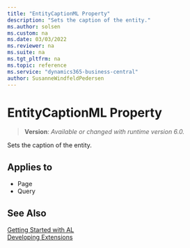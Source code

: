 ```yaml
---
title: "EntityCaptionML Property"
description: "Sets the caption of the entity."
ms.author: solsen
ms.custom: na
ms.date: 03/03/2022
ms.reviewer: na
ms.suite: na
ms.tgt_pltfrm: na
ms.topic: reference
ms.service: "dynamics365-business-central"
author: SusanneWindfeldPedersen
---
```

[//]: # (START>DO_NOT_EDIT)
[//]: # (IMPORTANT:Do not edit any of the content between here and the END>DO_NOT_EDIT.)
[//]: # (Any modifications should be made in the .xml files in the ModernDev repo.)
# EntityCaptionML Property
> **Version**: _Available or changed with runtime version 6.0._

Sets the caption of the entity.

## Applies to
-   Page
-   Query

[//]: # (IMPORTANT: END>DO_NOT_EDIT)

## See Also  
[Getting Started with AL](../devenv-get-started.md)  
[Developing Extensions](../devenv-dev-overview.md)  